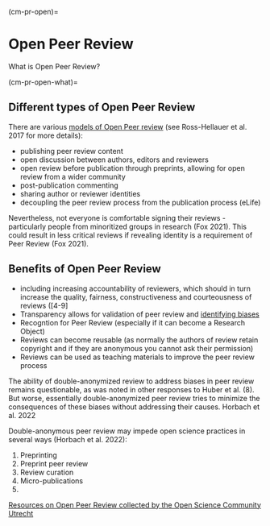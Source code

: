 (cm-pr-open)=
# Open Peer Review

What is Open Peer Review? 


(cm-pr-open-what)=
## Different types of Open Peer Review

There are various [models of Open Peer review](https://plos.org/resource/open-peer-review/) (see Ross-Hellauer et al. 2017 for more details):

- publishing peer review content
- open discussion between authors, editors and reviewers
- open review before publication through preprints, allowing for open review from a wider community
- post-publication commenting
- sharing author or reviewer identities
- decoupling the peer review process from the publication process (eLife)


Nevertheless, not everyone is comfortable signing their reviews - particularly people from minoritized groups in research (Fox 2021). 
This could result in less critical reviews if revealing identity is a requirement of Peer Review (Fox 2021). 

## Benefits of Open Peer Review

- including increasing accountability of reviewers, which should in turn increase the quality, fairness, constructiveness and courteousness of reviews ([4-9]
- Transparency allows for validation of peer review and [identifying biases](https://twitter.com/giladfeldman/status/1568391773353037824)
- Recogntion for Peer Review (especially if it can become a Research Object)
- Reviews can become reusable (as normally the authors of review retain copyright and if they are anonymous you cannot ask their permission)
- Reviews can be used as teaching materials to improve the peer review process

The ability of double-anonymized review to address biases in peer review remains questionable, as was noted in other responses to Huber et al. (8). But worse, essentially double-anonymized peer review tries to minimize the consequences of these biases without addressing their causes. Horbach et al. 2022

Double-anonymous peer review may impede open science practices in several ways (Horbach et al. 2022): 
1. Preprinting
2. Preprint peer review
3. Review curation
4. Micro-publications
5. 

[Resources on Open Peer Review collected by the Open Science Community Utrecht](https://openscience-utrecht.com/peer-review/)




